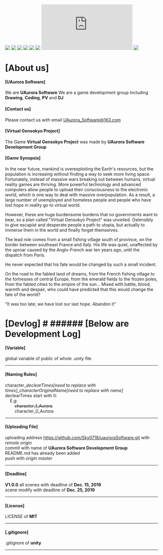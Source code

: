 [![](https://img.shields.io/appveyor/ci/gruntjs/grunt)](https://github.com/Sky0718/uauroraSoftware/)
[![](https://img.shields.io/bower/l/bootstrap)](https://github.com/Sky0718/uauroraSoftware/)
[![](https://img.shields.io/vaadin-directory/rating-count/vaadinvaadin-grid)](https://github.com/Sky0718/uauroraSoftware/)
[![](https://img.shields.io/ubuntu/v/ubuntu-wallpapers/bionic)](https://github.com/Sky0718/uauroraSoftware/)
[![](https://img.shields.io/nodeping/status/jkiwn052-ntpp-4lbb-8d45-ihew6d9ucoei?down_color=lightgrey&down_message=online&up_color=green&up_message=online)](https://github.com/Sky0718/uauroraSoftware/)
[![](https://img.shields.io/cii/level/1)](https://github.com/Sky0718/uauroraSoftware/)
[![](https://img.shields.io/gitter/room/nwjs/nw.js)](https://github.com/Sky0718/uSoftware/)
[![](https://img.shields.io/npm/v/@cycle/core)](https://github.com/Sky0718/uauroraSoftware/)

# [About us] #
#### [UAurora Software] ####
We are **UAurora Software**
We are a game development group including **Drawing**, **Coding**, **PV** and **DJ**

#### [Contact us] ####
Please contact us with email [UAurora_Software@163.com](https://mail.163.com/)

#### [Virtual Gensokyo Project] ####
The Game **Virtual Gensokyo Project** was made by **UAurora Software Development Group**
  
#### [Game Synopsis] ####
In the near future, mankind is overexploiting the Earth's resources, but the population is increasing without finding a way to seek more living space. Fortunately, instead of massive wars breaking out between humans, virtual reality games are thriving. More powerful technology and advanced computers allow people to upload their consciousness to the electronic world, which is one way to deal with massive overpopulation. As a result, a large number of unemployed and homeless people and people who have lost hope in reality go to virtual world.  
  
However, these are huge burdensome burdens that no governments want to bear, so a plan called "Virtual Gensokyo Project" was unveiled. Ostensibly to give escapist and desperate people a path to utopia, but actually to immerse them in the world and finally forget themselves.  
  
The lead role comes from a small fishing village south of province, on the border between southeast France and Italy. His life was quiet, unaffected by the uproar caused by the Anglo-French war ten years ago, until the dispatch from Paris.  
  
He never expected that his fate would be changed by such a small incident.  
  
On the road to the fabled land of dreams, from the French fishing village to the fortresses of central Europe, from the emerald fields to the frozen poles, from the fabled cities to the empire of the sun... Mixed with battle, blood, warmth and despair, who could have predicted that this would change the fate of the world?  
  
"It was too late; we have lost our last hope. Abandon it"  
  
# [Devlog] # ###### [Below are Development Log] ######
  
#### [Variable] ####
global variable of public of whole *.unity* file  

* * *

#### [Naming Rules] ####
character_*declearTimes[need to replace with times]*_*characterOriginalName[need to replace with name]*  
declearTimes start with 0:  
&nbsp; &nbsp; E.g:  
        &nbsp; &nbsp; &nbsp; &nbsp; ~~character_1_Aurora~~   
        &nbsp; &nbsp; &nbsp; &nbsp; character_0_Aurora  

* * *

#### [Uploading File] ###
uploading address https://github.com/Sky0718/uauroraSoftware.git with *remote origin*  
commit with name of **UAurora Software Development Group**  
README.md has already been added  
push with *origin master*  

* * *

#### [Deadline] ####
**V1.0.0**
all scenes with deadline of **Dec. 15, 2019**  
scene modify with deadline of **Dec. 25, 2019**  

* * *

#### [License] ####
LICENSE of **MIT**  

* * *

#### [.gitignore] ####
.gitignore of **unity**  

* * *
